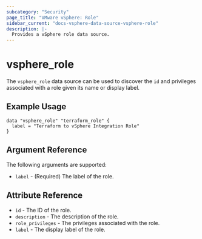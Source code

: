```yaml
---
subcategory: "Security"
page_title: "VMware vSphere: Role"
sidebar_current: "docs-vsphere-data-source-vsphere-role"
description: |-
  Provides a vSphere role data source.
---
```


# vsphere_role

The `vsphere_role` data source can be used to discover the `id` and privileges
associated with a role given its name or display label.

## Example Usage

```hcl
data "vsphere_role" "terraform_role" {
  label = "Terraform to vSphere Integration Role"
}
```

## Argument Reference

The following arguments are supported:

* `label` - (Required) The label of the role.

## Attribute Reference

* `id` - The ID of the role.
* `description` - The description of the role.
* `role_privileges` - The privileges associated with the role.
* `label` - The display label of the role.
